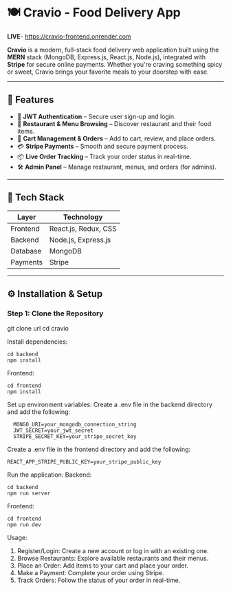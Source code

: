 # 🍽️ Cravio - Food Delivery App
**LIVE**- https://cravio-frontend.onrender.com

**Cravio** is a modern, full-stack food delivery web application built using the **MERN** stack (MongoDB, Express.js, React.js, Node.js), integrated with **Stripe** for secure online payments. Whether you're craving something spicy or sweet, Cravio brings your favorite meals to your doorstep with ease.

---

## 🚀 Features

- 🔐 **JWT Authentication** – Secure user sign-up and login.
- 🏪 **Restaurant & Menu Browsing** – Discover restaurant and their food items.
- 🛒 **Cart Management & Orders** – Add to cart, review, and place orders.
- 💳 **Stripe Payments** – Smooth and secure payment process.
- 📦 **Live Order Tracking** – Track your order status in real-time.
- 🛠 **Admin Panel** – Manage restaurant, menus, and orders (for admins).

---

## 🧰 Tech Stack

| Layer     | Technology                  |
|-----------|-----------------------------|
| Frontend  | React.js, Redux, CSS        |
| Backend   | Node.js, Express.js         |
| Database  | MongoDB                     |
| Payments  | Stripe                      |

---

## ⚙️ Installation & Setup

### Step 1: Clone the Repository

git clone url
cd cravio


Install dependencies:

    cd backend
    npm install

Frontend:

    cd frontend
    npm install

Set up environment variables:
  Create a .env file in the backend directory and add the following:
  
      MONGO_URI=your_mongodb_connection_string
      JWT_SECRET=your_jwt_secret
      STRIPE_SECRET_KEY=your_stripe_secret_key

  Create a .env file in the frontend directory and add the following:

    REACT_APP_STRIPE_PUBLIC_KEY=your_stripe_public_key

Run the application:
  Backend:
  
    cd backend
    npm run server

  Frontend:
  
    cd frontend
    npm run dev



Usage:
  1. Register/Login: Create a new account or log in with an existing one.
  2. Browse Restaurants: Explore available restaurants and their menus.
  3. Place an Order: Add items to your cart and place your order.
  4. Make a Payment: Complete your order using Stripe.
  5. Track Orders: Follow the status of your order in real-time.
